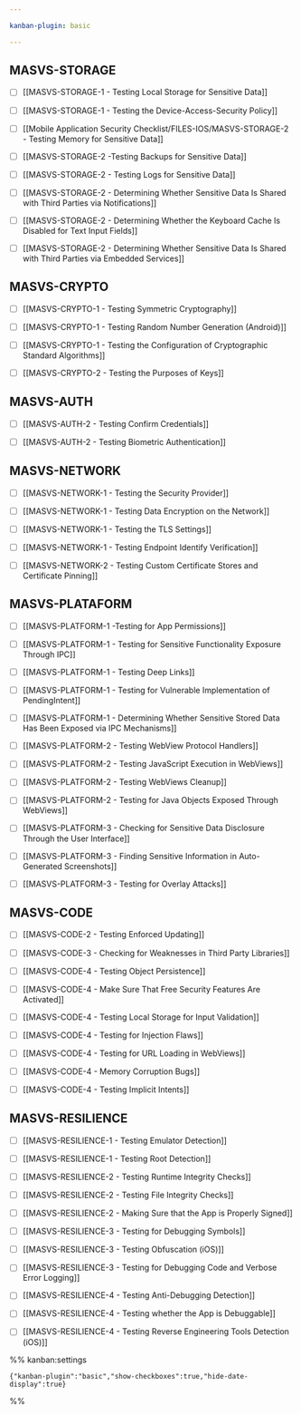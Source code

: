 ```yaml
---

kanban-plugin: basic

---
```


## MASVS-STORAGE

- [ ] [[MASVS-STORAGE-1 - Testing Local Storage for Sensitive Data]]
- [ ] [[MASVS-STORAGE-1 - Testing the Device-Access-Security Policy]]
- [ ] [[Mobile Application Security Checklist/FILES-IOS/MASVS-STORAGE-2 - Testing Memory for Sensitive Data]]
- [ ] [[MASVS-STORAGE-2 -Testing Backups for Sensitive Data]]
- [ ] [[MASVS-STORAGE-2 - Testing Logs for Sensitive Data]]
- [ ] [[MASVS-STORAGE-2 -  Determining Whether Sensitive Data Is Shared with Third Parties via Notifications]]
- [ ] [[MASVS-STORAGE-2 - Determining Whether the Keyboard Cache Is Disabled for Text Input Fields]]
- [ ] [[MASVS-STORAGE-2 - Determining Whether Sensitive Data Is Shared with Third Parties via Embedded Services]]


## MASVS-CRYPTO

- [ ] [[MASVS-CRYPTO-1 - Testing Symmetric Cryptography]]
- [ ] [[MASVS-CRYPTO-1 - Testing Random Number Generation (Android)]]
- [ ] [[MASVS-CRYPTO-1 - Testing the Configuration of Cryptographic Standard Algorithms]]
- [ ] [[MASVS-CRYPTO-2 - Testing the Purposes of Keys]]


## MASVS-AUTH

- [ ] [[MASVS-AUTH-2 - Testing Confirm Credentials]]
- [ ] [[MASVS-AUTH-2 - Testing Biometric Authentication]]


## MASVS-NETWORK

- [ ] [[MASVS-NETWORK-1 - Testing the Security Provider]]
- [ ] [[MASVS-NETWORK-1 - Testing Data Encryption on the Network]]
- [ ] [[MASVS-NETWORK-1 - Testing the TLS Settings]]
- [ ] [[MASVS-NETWORK-1 - Testing Endpoint Identify Verification]]
- [ ] [[MASVS-NETWORK-2 - Testing Custom Certificate Stores and Certificate Pinning]]


## MASVS-PLATAFORM

- [ ] [[MASVS-PLATFORM-1 -Testing for App Permissions]]
- [ ] [[MASVS-PLATFORM-1 - Testing for Sensitive Functionality Exposure Through IPC]]
- [ ] [[MASVS-PLATFORM-1 - Testing Deep Links]]
- [ ] [[MASVS-PLATFORM-1 - Testing for Vulnerable Implementation of PendingIntent]]
- [ ] [[MASVS-PLATFORM-1 - Determining Whether Sensitive Stored Data Has Been Exposed via IPC Mechanisms]]
- [ ] [[MASVS-PLATFORM-2 - Testing WebView Protocol Handlers]]
- [ ] [[MASVS-PLATFORM-2 - Testing JavaScript Execution in WebViews]]
- [ ] [[MASVS-PLATFORM-2 - Testing WebViews Cleanup]]
- [ ] [[MASVS-PLATFORM-2 - Testing for Java Objects Exposed Through WebViews]]
- [ ] [[MASVS-PLATFORM-3 - Checking for Sensitive Data Disclosure Through the User Interface]]
- [ ] [[MASVS-PLATFORM-3 - Finding Sensitive Information in Auto-Generated Screenshots]]
- [ ] [[MASVS-PLATFORM-3 - Testing for Overlay Attacks]]


## MASVS-CODE

- [ ] [[MASVS-CODE-2 - Testing Enforced Updating]]
- [ ] [[MASVS-CODE-3 - Checking for Weaknesses in Third Party Libraries]]
- [ ] [[MASVS-CODE-4 - Testing Object Persistence]]
- [ ] [[MASVS-CODE-4 - Make Sure That Free Security Features Are Activated]]
- [ ] [[MASVS-CODE-4 - Testing Local Storage for Input Validation]]
- [ ] [[MASVS-CODE-4 - Testing for Injection Flaws]]
- [ ] [[MASVS-CODE-4 - Testing for URL Loading in WebViews]]
- [ ] [[MASVS-CODE-4 - Memory Corruption Bugs]]
- [ ] [[MASVS-CODE-4 - Testing Implicit Intents]]


## MASVS-RESILIENCE

- [ ] [[MASVS-RESILIENCE-1 -  Testing Emulator Detection]]
- [ ] [[MASVS-RESILIENCE-1 - Testing Root Detection]]
- [ ] [[MASVS-RESILIENCE-2 - Testing Runtime Integrity Checks]]
- [ ] [[MASVS-RESILIENCE-2 - Testing File Integrity Checks]]
- [ ] [[MASVS-RESILIENCE-2 - Making Sure that the App is Properly Signed]]
- [ ] [[MASVS-RESILIENCE-3 - Testing for Debugging Symbols]]
- [ ] [[MASVS-RESILIENCE-3 - Testing Obfuscation (iOS)]]
- [ ] [[MASVS-RESILIENCE-3 - Testing for Debugging Code and Verbose Error Logging]]
- [ ] [[MASVS-RESILIENCE-4 - Testing Anti-Debugging Detection]]
- [ ] [[MASVS-RESILIENCE-4 - Testing whether the App is Debuggable]]
- [ ] [[MASVS-RESILIENCE-4 - Testing Reverse Engineering Tools Detection (iOS)]]




%% kanban:settings
```
{"kanban-plugin":"basic","show-checkboxes":true,"hide-date-display":true}
```
%%